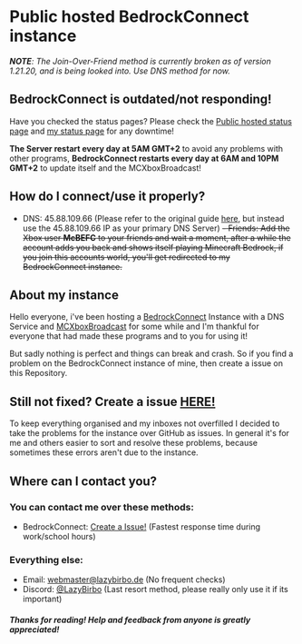 
# Public hosted BedrockConnect instance 


***NOTE**: The Join-Over-Friend method is currently broken as of version 1.21.20, and is being looked into. Use DNS method for now.*

## BedrockConnect is outdated/not responding!
Have you checked the status pages? Please check the [Public hosted status page](https://bcstatus.xyz/status/bedrock) and [my status page](https://status.lazybirbo.de/status/all) for any downtime!

**The Server restart every day at 5AM GMT+2** to avoid any problems with other programs, **BedrockConnect restarts every day at 6AM and 10PM GMT+2** to update itself and the MCXboxBroadcast! 

## How do I connect/use it properly?

 - DNS: 45.88.109.66 (Please refer to the original guide [here](https://github.com/Pugmatt/BedrockConnect?tab=readme-ov-file#tutorials), but instead use the 45.88.109.66 IP as your primary DNS Server)
~~- Friends: Add the Xbox user **McBEFC** to your friends and wait a moment, after a while the account adds you back and shows itself playing Minecraft Bedrock, if you join this accounts world, you'll get redirected to my BedrockConnect instance.~~
## About my instance
Hello everyone, i've been hosting a [BedrockConnect](https://github.com/Pugmatt/BedrockConnect) Instance with a DNS Service and [MCXboxBroadcast](https://github.com/rtm516/MCXboxBroadcast) for some while and I'm thankful for everyone that had made these programs and to you for using it!

But sadly nothing is perfect and things can break and crash. So if you find a problem on the BedrockConnect instance of mine, then create a issue on this Repository.

## Still not fixed? Create a issue [HERE!](https://github.com/LazyBirb/LazyBirb/issues/new/choose)

To keep everything organised and my inboxes not overfilled I decided to take the problems for the instance over GitHub as issues. In general it's for me and others easier to sort and resolve these problems, because sometimes these errors aren't due to the instance.
## Where can I contact you?

### You can contact me over these methods:

- BedrockConnect: [Create a Issue!](https://github.com/LazyBirb/LazyBirb/issues/new/choose) (Fastest response time during work/school hours)
### Everything else:

- Email: webmaster@lazybirbo.de (No frequent checks)
- Discord: [@LazyBirbo](https://discord.com/users/589383269594693645) (Last resort method, please really only use it if its important)
 



##### Thanks for reading! Help and feedback from anyone is greatly appreciated!
